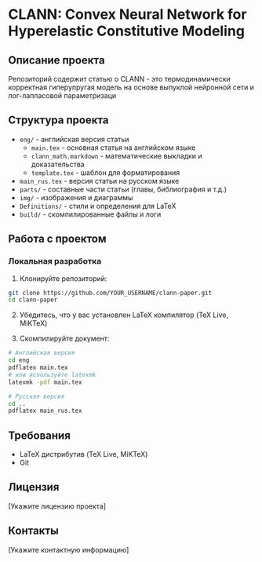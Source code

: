 # CLANN: Convex Neural Network for Hyperelastic Constitutive Modeling

## Описание проекта

Репозиторий содержит статью о CLANN - это термодинамически корректная гиперупругая модель на основе выпуклой нейронной сети и лог-лапласовой параметризаци

## Структура проекта

- `eng/` - английская версия статьи
  - `main.tex` - основная статья на английском языке
  - `clann_math.markdown` - математические выкладки и доказательства
  - `template.tex` - шаблон для форматирования
- `main_rus.tex` - версия статьи на русском языке
- `parts/` - составные части статьи (главы, библиография и т.д.)
- `img/` - изображения и диаграммы
- `Definitions/` - стили и определения для LaTeX
- `build/` - скомпилированные файлы и логи

## Работа с проектом

### Локальная разработка

1. Клонируйте репозиторий:
```bash
git clone https://github.com/YOUR_USERNAME/clann-paper.git
cd clann-paper
```

2. Убедитесь, что у вас установлен LaTeX компилятор (TeX Live, MiKTeX)

3. Скомпилируйте документ:
```bash
# Английская версия
cd eng
pdflatex main.tex
# или используйте latexmk
latexmk -pdf main.tex

# Русская версия
cd ..
pdflatex main_rus.tex
```

## Требования

- LaTeX дистрибутив (TeX Live, MiKTeX)
- Git

## Лицензия

[Укажите лицензию проекта]

## Контакты

[Укажите контактную информацию]
